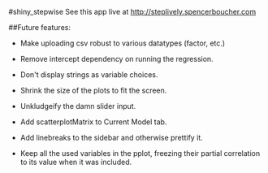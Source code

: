 #shiny_stepwise
See this app live at http://steplively.spencerboucher.com

##Future features:

* Make uploading csv robust to various datatypes (factor, etc.)

* Remove intercept dependency on running the regression.

* Don't display strings as variable choices.

* Shrink the size of the plots to fit the screen.

* Unkludgeify the damn slider input.

* Add scatterplotMatrix to Current Model tab.

* Add linebreaks to the sidebar and otherwise prettify it.

* Keep all the used variables in the pplot, freezing their partial correlation to its value when it was included.
